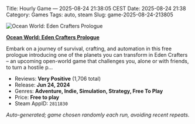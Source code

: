 Title: Hourly Game — 2025-08-24 21:38:05 CEST
Date: 2025-08-24 21:38
Category: Games
Tags: auto, steam
Slug: game-2025-08-24-213805

![Ocean World: Eden Crafters Prologue](https://shared.akamai.steamstatic.com/store_item_assets/steam/apps/2811830/header.jpg?t=1731262877)

**[Ocean World: Eden Crafters Prologue](https://store.steampowered.com/app/2811830/)**

Embark on a journey of survival, crafting, and automation in this free prologue introducing one of the planets you can transform in Eden Crafters – an upcoming open-world game that challenges you, alone or with friends, to turn a hostile p…

- Reviews: **Very Positive** (1,706 total)
- Release: **Jun 24, 2024**
- Genres: **Adventure, Indie, Simulation, Strategy, Free To Play**
- Price: **Free to play**
- Steam AppID: `2811830`

*Auto-generated; game chosen randomly each run, avoiding recent repeats.*
